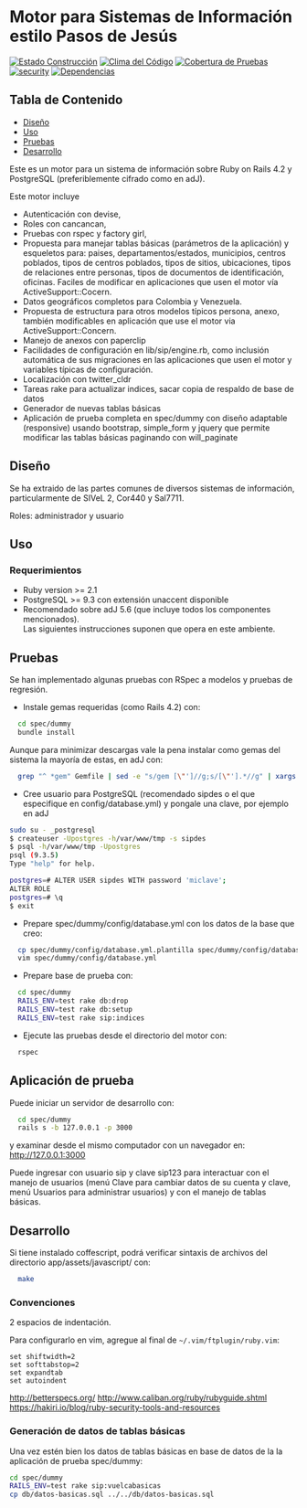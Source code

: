 # Motor para Sistemas de Información estilo Pasos de Jesús
[![Estado Construcción](https://api.travis-ci.org/pasosdeJesus/sip.svg?branch=master)](https://travis-ci.org/pasosdeJesus/sip) [![Clima del Código](https://codeclimate.com/github/pasosdeJesus/sip/badges/gpa.svg)](https://codeclimate.com/github/pasosdeJesus/sip) [![Cobertura de Pruebas](https://codeclimate.com/github/pasosdeJesus/sip/badges/coverage.svg)](https://codeclimate.com/github/pasosdeJesus/sip) [![security](https://hakiri.io/github/pasosdeJesus/sip/master.svg)](https://hakiri.io/github/pasosdeJesus/sip/master) [![Dependencias](https://gemnasium.com/pasosdeJesus/sip.svg)](https://gemnasium.com/pasosdeJesus/sip) 

## Tabla de Contenido
* [Diseño](#diseño)
* [Uso](#uso)
* [Pruebas](#pruebas)
* [Desarrollo](#pruebas)

Este es un motor para un sistema de información sobre Ruby on Rails 4.2 y
PostgreSQL (preferiblemente cifrado como en adJ).

Este motor incluye 
* Autenticación con devise, 
* Roles con cancancan, 
* Pruebas con rspec y factory girl,
* Propuesta para manejar tablas básicas (parámetros de la aplicación) y esqueletos 
  para: paises, departamentos/estados, municipios, centros poblados, tipos de 
  centros poblados, tipos de sitios, ubicaciones, tipos de relaciones entre 
  personas, tipos de documentos de identificación, oficinas.  Faciles de 
  modificar en aplicaciones que usen el motor vía ActiveSupport::Cocern.
* Datos geográficos completos para Colombia y Venezuela.
* Propuesta de estructura para otros modelos típicos persona, anexo, también 
  modificables en aplicación que use el motor via ActiveSupport::Concern.
* Manejo de anexos con paperclip 
* Facilidades de configuración en lib/sip/engine.rb, como inclusión automática 
  de sus migraciones en las aplicaciones que usen el motor y variables típicas 
  de configuración.
* Localización con twitter_cldr
* Tareas rake para actualizar indices, sacar copia de respaldo de base de datos
* Generador de nuevas tablas básicas
* Aplicación de prueba completa en spec/dummy con diseño adaptable (responsive) 
  usando bootstrap, simple_form y jquery que permite modificar las tablas 
  básicas paginando con will_paginate

## Diseño

Se ha extraido de las partes comunes de diversos sistemas de información,
particularmente de SIVeL 2, Cor440 y Sal7711.

Roles: administrador y usuario

## Uso

### Requerimientos
* Ruby version >= 2.1
* PostgreSQL >= 9.3 con extensión unaccent disponible
* Recomendado sobre adJ 5.6 (que incluye todos los componentes mencionados).  
  Las siguientes instrucciones suponen que opera en este ambiente.


## Pruebas
Se han implementado algunas pruebas con RSpec a modelos y pruebas de regresión.

* Instale gemas requeridas (como Rails 4.2) con:
``` sh
  cd spec/dummy
  bundle install
```
Aunque para minimizar descargas vale la pena instalar como gemas del
sistema la mayoría de estas, en adJ con:
```sh
  grep "^ *gem" Gemfile | sed -e "s/gem [\"']//g;s/[\"'].*//g" | xargs sudo NOKOGIRI_USE_SYSTEM_LIBRARIES=1 make=gmake gem install
```
* Cree usuario para PostgreSQL (recomendado sipdes o el que especifique en 
  config/database.yml) y pongale una clave, por ejemplo en adJ
```sh
sudo su - _postgresql
$ createuser -Upostgres -h/var/www/tmp -s sipdes
$ psql -h/var/www/tmp -Upostgres
psql (9.3.5)
Type "help" for help.

postgres=# ALTER USER sipdes WITH password 'miclave';
ALTER ROLE
postgres=# \q
$ exit
```
* Prepare spec/dummy/config/database.yml con los datos de la base que creo:
```sh
  cp spec/dummy/config/database.yml.plantilla spec/dummy/config/database.yml
  vim spec/dummy/config/database.yml
```
* Prepare base de prueba con:
``` sh
  cd spec/dummy
  RAILS_ENV=test rake db:drop
  RAILS_ENV=test rake db:setup
  RAILS_ENV=test rake sip:indices
```
* Ejecute las pruebas desde el directorio del motor con:
```sh
  rspec
```

## Aplicación de prueba

Puede iniciar un servidor de desarrollo con:
```sh
  cd spec/dummy
  rails s -b 127.0.0.1 -p 3000
```
y examinar desde el mismo computador con un navegador en: 
http://127.0.0.1:3000

Puede ingresar con usuario sip y clave sip123 para interactuar con el 
manejo de usuarios (menú Clave para cambiar datos de su cuenta y clave, 
menú Usuarios para administrar usuarios) y con el manejo de tablas básicas.


## Desarrollo

Si tiene instalado coffescript, podrá verificar sintaxis de archivos del 
directorio app/assets/javascript/ con:
```sh
  make
```

### Convenciones

2 espacios de indentación.

Para configurarlo en vim, agregue al final de ```~/.vim/ftplugin/ruby.vim```:
``` vim
set shiftwidth=2
set softtabstop=2
set expandtab
set autoindent
```

http://betterspecs.org/
http://www.caliban.org/ruby/rubyguide.shtml
https://hakiri.io/blog/ruby-security-tools-and-resources

### Generación de datos de tablas básicas

Una vez estén bien los datos de tablas básicas en base de datos de la
la aplicación de  prueba spec/dummy:
```sh
cd spec/dummy
RAILS_ENV=test rake sip:vuelcabasicas
cp db/datos-basicas.sql ../../db/datos-basicas.sql
```

